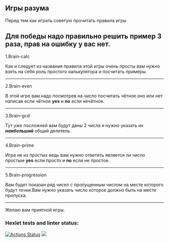 Игры разума
---
Перед тем как играть советую прочитать правила игры

Для победы надо правильно решить пример 3 раза, прав на ошибку у вас нет.
---
1.Brain-calc

Как и следует из названия правила этой игры очень просты вам нужно взять на себя роль простого калькулятора и посчитать примеры.

---
2.Brain-even

В этой игре вам надо посмотрев на число посчитать чётное оно или нет написав если чётное __yes__  и __no__ если нечётное.

---
3.Brain-gcd

Тут уже посложней вам будут даны 2 числа и нужно указать их ___наибольший___ общий делитель.

___
4.Brain-prime

Игра не из простых ведь вам нужно ответить является ли число простым __yes__ если просто и __no__ если не простое.

___
5.Brain-progression

Вам будет показан ряд чисел с пропущенным числом на месте которого будут точки.Вам нужно указать число которое должно быть на месте пропуска.

___
Желаю вам приятной игры.
    
### Hexlet tests and linter status:
[![Actions Status](https://github.com/Alies12/frontend-project-44/workflows/hexlet-check/badge.svg)](https://github.com/Alies12/frontend-project-44/actions)
<a href="https://codeclimate.com/github/Alies12/frontend-project-44/maintainability"><img src="https://api.codeclimate.com/v1/badges/dd708dbda7364bf2c610/maintainability" /></a>
